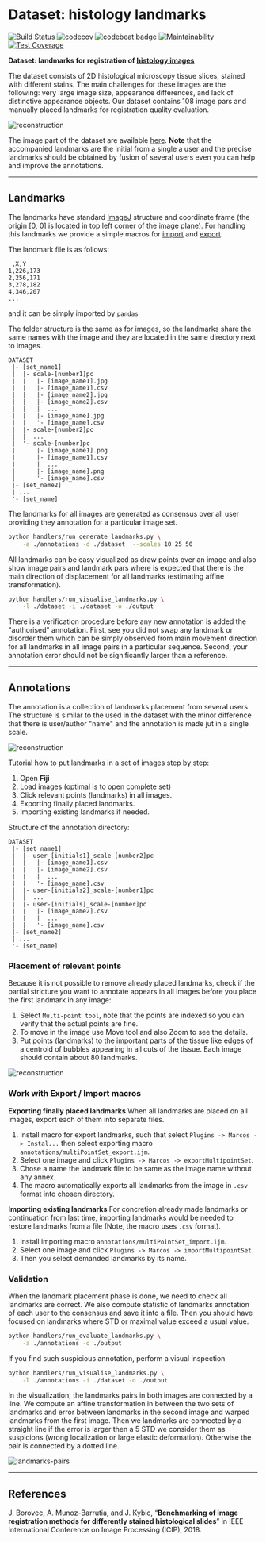 # Dataset: histology landmarks

[![Build Status](https://travis-ci.org/Borda/dataset-histology-landmarks.svg?branch=master)](https://travis-ci.org/Borda/dataset-histology-landmarks)
[![codecov](https://codecov.io/gh/Borda/dataset-histology-landmarks/branch/master/graph/badge.svg)](https://codecov.io/gh/Borda/dataset-histology-landmarks)
[![codebeat badge](https://codebeat.co/badges/3e86ad36-cb0c-430f-a096-a221ca871bb4)](https://codebeat.co/a/jirka-borovec/projects/github-com-borda-dataset-histology-landmarks-master)
[![Maintainability](https://api.codeclimate.com/v1/badges/e1374e80994253cc8e95/maintainability)](https://codeclimate.com/github/Borda/dataset-histology-landmarks/maintainability)
[![Test Coverage](https://api.codeclimate.com/v1/badges/e1374e80994253cc8e95/test_coverage)](https://codeclimate.com/github/Borda/dataset-histology-landmarks/test_coverage)


**Dataset: landmarks for registration of [histology images](http://cmp.felk.cvut.cz/~borovji3/?page=dataset)**

The dataset consists of 2D histological microscopy tissue slices, stained with different stains. The main challenges for these images are the following: very large image size, appearance differences, and lack of distinctive appearance objects. Our dataset contains 108 image pars and manually placed landmarks for registration quality evaluation.

![reconstruction](figures/images-landmarks.jpg)

The image part of the dataset are available [here](http://cmp.felk.cvut.cz/~borovji3/?page=dataset). **Note** that the accompanied landmarks are the initial from a single a user and the precise landmarks should be obtained by fusion of several users even you can help and improve the annotations.

---

## Landmarks

The landmarks have standard [ImageJ](https://imagej.net/Welcome) structure and coordinate frame (the origin [0, 0] is located in top left corner of the image plane). For handling this landmarks we provide a simple macros for [import](annotations/multiPointSet_import.ijm) and [export](annotations/multiPointSet_export.ijm).

The landmark file is as follows:
```
 ,X,Y
1,226,173
2,256,171
3,278,182
4,346,207
...
```
 and it can be simply imported by `pandas`

The folder structure is the same as for images, so the landmarks share the same names with the image and they are located in the same directory next to images.

```
DATASET
 |- [set_name1]
 |  |- scale-[number1]pc
 |  |   |- [image_name1].jpg
 |  |   |- [image_name1].csv
 |  |   |- [image_name2].jpg
 |  |   |- [image_name2].csv
 |  |   |  ...
 |  |   |- [image_name].jpg
 |  |   '- [image_name].csv
 |  |- scale-[number2]pc
 |  |  ...
 |  '- scale-[number]pc
 |      |- [image_name1].png
 |      |- [image_name1].csv
 |      |  ...
 |      |- [image_name].png
 |      '- [image_name].csv
 |- [set_name2]
 | ...
 '- [set_name]
```

The landmarks for all images are generated as consensus over all user providing they annotation for a particular image set. 
```bash
python handlers/run_generate_landmarks.py \
    -a ./annotations -d ./dataset  --scales 10 25 50
```
All landmarks can be easy visualized as draw points over an image and also show image pairs and landmark pars where is expected that there is the main direction of displacement for all landmarks (estimating affine transformation).
```bash
python handlers/run_visualise_landmarks.py \
    -l ./dataset -i ./dataset -o ./output
```
There is a verification procedure before any new annotation is added the "authorised" annotation. First, see you did not swap any landmark or disorder them which can be simply observed from main movement direction for all landmarks in all image pairs in a particular sequence. Second, your annotation error should not be significantly larger than a reference.

---

## Annotations

The annotation is a collection of landmarks placement from several users. The structure is similar to the used in the dataset with the minor difference that there is user/author "name" and the annotation is made jut in a single scale.

![reconstruction](figures/imagej-image-pair.jpg)

Tutorial how to put landmarks in a set of images step by step:
1. Open **Fiji**
2. Load images (optimal is to open complete set)
3. Click relevant points (landmarks) in all images.
4. Exporting finally placed landmarks.
5. Importing existing landmarks if needed.

Structure of the annotation directory:
```
DATASET
 |- [set_name1]
 |  |- user-[initials1]_scale-[number2]pc
 |  |   |- [image_name1].csv
 |  |   |- [image_name2].csv
 |  |   |  ...
 |  |   '- [image_name].csv
 |  |- user-[initials2]_scale-[number1]pc
 |  |  ...
 |  |- user-[initials]_scale-[number]pc
 |  |   |- [image_name2].csv
 |  |   |  ...
 |  |   '- [image_name].csv
 |- [set_name2]
 | ...
 '- [set_name]
```

### Placement of relevant points

Because it is not possible to remove already placed landmarks, check if the partial stricture you want to annotate appears in all images before you place the first landmark in any image:
1. Select `Multi-point tool`, note that the points are indexed so you can verify that the actual points are fine.
2. To move in the image use Move tool and also Zoom to see the details.
3. Put points (landmarks) to the important parts of the tissue like edges of a centroid of bubbles appearing in all cuts of the tissue. Each image should contain about 80 landmarks.

![reconstruction](figures/landmarks-zoom.jpg)

### Work with Export / Import macros

**Exporting finally placed landmarks**
When all landmarks are placed on all images, export each of them into separate files.
1. Install macro for export landmarks, such that select `Plugins -> Marcos -> Instal...`
then select exporting macro `annotations/multiPointSet_export.ijm`.
2. Select one image and click `Plugins -> Marcos -> exportMultipointSet`.
3. Chose a name the landmark file to be same as the image name without any annex.
4. The macro automatically exports all landmarks from the image in `.csv` format into chosen directory.

**Importing existing landmarks**
For concretion already made landmarks or continuation from last time, importing landmarks would be needed to restore landmarks from a file (Note, the macro uses `.csv` format).
1. Install importing macro `annotations/multiPointSet_import.ijm`.
2. Select one image and click
`Plugins -> Marcos -> importMultipointSet`.
3. Then you select demanded landmarks by its name.


### Validation

When the landmark placement phase is done, we need to check all landmarks are correct. 
We also compute statistic of landmarks annotation of each user to the consensus and save it into a file. Then you should have focused on landmarks where STD or maximal value exceed a usual value.
```bash
python handlers/run_evaluate_landmarks.py \
    -a ./annotations -o ./output
```
If you find such suspicious annotation, perform a visual inspection
```bash
python handlers/run_visualise_landmarks.py \
    -l ./annotations -i ./dataset -o ./output
```

In the visualization, the landmarks pairs in both images are connected by a line. 
We compute an affine transformation in between the two sets of landmarks and error between landmarks in the second image and warped landmarks from the first image. 
Then we landmarks are connected by a straight line if the error is larger then a 5 STD we consider them as suspicions (wrong localization or large elastic deformation). 
Otherwise the pair is connected by a dotted line.

![landmarks-pairs](figures/PAIR___29-041-Izd2-w35-CD31-3-les3_tif-Fused___AND___29-041-Izd2-w35-proSPC-4-les3_tif-Fused.jpg)

---

## References

J. Borovec, A. Munoz-Barrutia, and J. Kybic, “**Benchmarking of image registration methods for differently stained histological slides**” in IEEE International Conference on Image Processing (ICIP), 2018.
